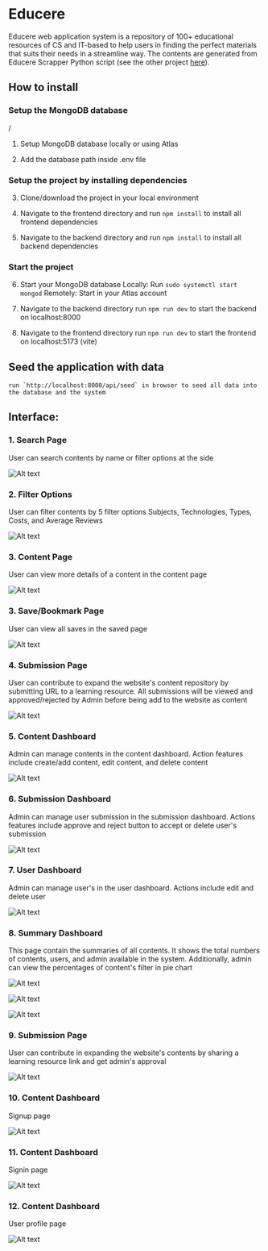 # Educere

Educere web application system is a repository of 100+ educational resources of CS and IT-based to help users in finding the perfect materials that suits their needs in a streamline way. The contents are generated from Educere Scrapper Python script (see the other project [here](https://github.com/mirulh/Educere_Scrapper)).

## How to install

### Setup the MongoDB database

/

1. Setup MongoDB database locally or using Atlas

2. Add the database path inside .env file

### Setup the project by installing dependencies

3. Clone/download the project in your local environment

4. Navigate to the frontend directory and
   run `npm install` to install all frontend dependencies

5. Navigate to the backend directory and
   run `npm install` to install all backend dependencies

### Start the project

6. Start your MongoDB database
   Locally: Run `sudo systemctl start mongod`
   Remotely: Start in your Atlas account

7. Navigate to the backend directory
   run `npm run dev` to start the backend on localhost:8000

8. Navigate to the frontend directory
   run `npm run dev` to start the frontend on localhost:5173 (vite)

## Seed the application with data

    run `http://localhost:8000/api/seed` in browser to seed all data into the database and the system

## Interface:

### 1. Search Page

User can search contents by name or filter options at the side

![Alt text](interfaces/SearchPage.png)

### 2. Filter Options

User can filter contents by 5 filter options Subjects, Technologies, Types, Costs, and Average Reviews

![Alt text](interfaces/Filters.png)

### 3. Content Page

User can view more details of a content in the content page

![Alt text](interfaces/ContentPage.png)

### 3. Save/Bookmark Page

User can view all saves in the saved page

![Alt text](interfaces/SavePage.png)

### 4. Submission Page

User can contribute to expand the website's content repository by submitting URL to a learning resource. All submissions will be viewed and approved/rejected by Admin before being add to the website as content

![Alt text](interfaces/SubmissionPage.png)

### 5. Content Dashboard

Admin can manage contents in the content dashboard. Action features include create/add content, edit content, and delete content

![Alt text](interfaces/ContentDashboard.png)

### 6. Submission Dashboard

Admin can manage user submission in the submission dashboard. Actions features include approve and reject button to accept or delete user's submission

![Alt text](interfaces/SubmissionDashboard.png)

### 7. User Dashboard

Admin can manage user's in the user dashboard. Actions include edit and delete user

![Alt text](interfaces/UsersPage.png)

### 8. Summary Dashboard

This page contain the summaries of all contents. It shows the total numbers of contents, users, and admin available in the system. Additionally, admin can view the percentages of content's filter in pie chart

![Alt text](interfaces/Dashboard1.png)

![Alt text](interfaces/Dashboard2.png)

![Alt text](interfaces/Dashboard3.png)

### 9. Submission Page

User can contribute in expanding the website's contents by sharing a learning resource link and get admin's approval

![Alt text](interfaces/SubmissionPage.png)

### 10. Content Dashboard

Signup page

![Alt text](interfaces/SignupPage.png)

### 11. Content Dashboard

Signin page

![Alt text](interfaces/SigninPage.png)

### 12. Content Dashboard

User profile page

![Alt text](interfaces/ProfilePage.png)
